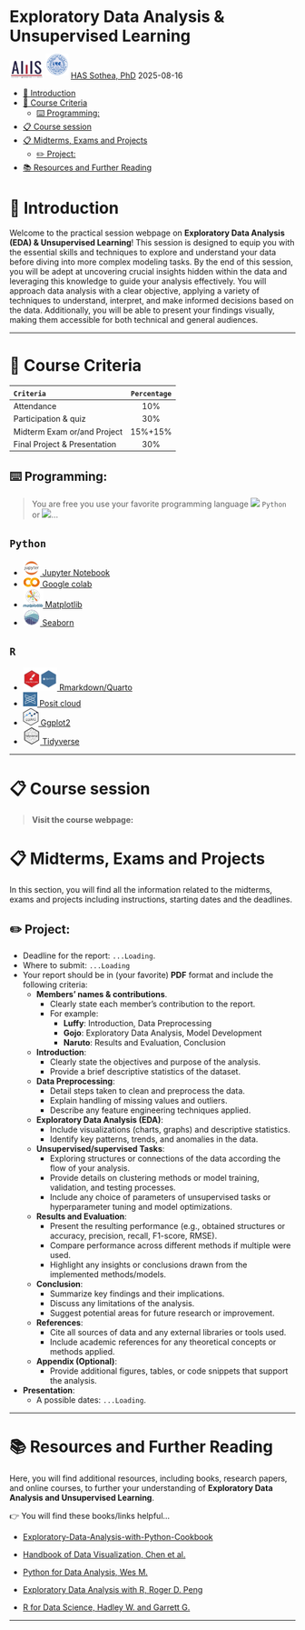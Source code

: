# **Exploratory Data Analysis & Unsupervised Learning**
<img src="./img/AMS_logo.png#right" style="width:0.625in" />
<img src="./img/itc.png#left"
style="position: relative; bottom: 5px;width:0.41667in" />
<a href="https://hassothea.github.io/">HAS Sothea, PhD</a>
2025-08-16

- [👋 Introduction](#-introduction)
- [📝 Course Criteria](#-course-criteria)
  - [⌨️ Programming:](#️-programming)
- [📋 Course session](#-course-session)
- [📋 Midterms, Exams and Projects](#-midterms-exams-and-projects)
  - [✏️ Project:](#️-project)
- [📚 Resources and Further Reading](#-resources-and-further-reading)

# 👋 Introduction

Welcome to the practical session webpage on **Exploratory Data Analysis
(EDA) & Unsupervised Learning**! This session is designed to equip you
with the essential skills and techniques to explore and understand your
data before diving into more complex modeling tasks. By the end of this
session, you will be adept at uncovering crucial insights hidden within
the data and leveraging this knowledge to guide your analysis
effectively. You will approach data analysis with a clear objective,
applying a variety of techniques to understand, interpret, and make
informed decisions based on the data. Additionally, you will be able to
present your findings visually, making them accessible for both
technical and general audiences.

------------------------------------------------------------------------

# 📝 Course Criteria

| **`Criteria`**               | **`Percentage`** |
|:-----------------------------|:----------------:|
| Attendance                   |       10%        |
| Participation & quiz         |       30%        |
| Midterm Exam or/and Project  |     15%+15%      |
| Final Project & Presentation |       30%        |

## ⌨️ Programming:

> You are free you use your favorite programming language
> <a href="https://www.python.org/" target="_blank"><img
> src="./img/python.png" style="position: relative; bottom: 0px"
> width="30" /></a> `Python` or
> <a href="https://www.r-project.org/" target="_blank"><img
> src="./img/R_logo.png" style="position: relative; bottom: 0px"
> width="30" /></a>…

<div class="panel-tabset">

## `Python`

- <a href="https://docs.jupyter.org/en/latest/" target="_blank"><img
  src="./img/jupyter.png" style="position: relative; bottom: 0px"
  width="30" /> Jupyter Notebook</a>
- <a href="https://colab.research.google.com/" target="_blank"><img
  src="./img/colab.png" style="position: relative; bottom: 0px"
  width="30" /> Google colab</a>
- <a href="https://matplotlib.org/" target="_blank"><img
  src="./img/plt_logo.png" style="position: relative; bottom: 0px"
  width="35" /> Matplotlib</a>
- <a href="https://seaborn.pydata.org/" target="_blank"><img
  src="./img/sns_logo.svg" style="position: relative; bottom: 0px"
  width="30" /> Seaborn</a>

## `R`

- <a href="https://quarto.org/" target="_blank"><img
  src="./img/quarto_logo.png" style="position: relative; bottom: 0px"
  width="60" /> Rmarkdown/Quarto</a>
- <a href="https://ggplot2.tidyverse.org/" target="_blank"><img
  src="./img/posit_logo.png" style="position: relative; bottom: 0px"
  width="25" /> Posit cloud</a>
- <a href="https://ggplot2.tidyverse.org/" target="_blank"><img
  src="./img/ggplot_logo.png" style="position: relative; bottom: 0px"
  width="27" /> Ggplot2</a>
- <a href="https://www.tidyverse.org/" target="_blank"><img
  src="./img/tidyverse_logo.png" style="position: relative; bottom: 0px"
  width="30" /> Tidyverse</a>

</div>

------------------------------------------------------------------------

# 📋 Course session

> **Visit the course webpage:**
> <a href="https://hassothea.github.io/M1_EDA_ITC/" target="_blank"></a>

# 📋 Midterms, Exams and Projects

In this section, you will find all the information related to the
midterms, exams and projects including instructions, starting dates and
the deadlines.

## ✏️ Project:

- Deadline for the report: `...Loading`.
- Where to submit: `...Loading`
- Your report should be in (your favorite) **PDF** format and include
  the following criteria:
  - **Members’ names & contributions**.
    - Clearly state each member’s contribution to the report.
    - For example:
      - **Luffy**: Introduction, Data Preprocessing
      - **Gojo**: Exploratory Data Analysis, Model Development
      - **Naruto**: Results and Evaluation, Conclusion
  - **Introduction**:
    - Clearly state the objectives and purpose of the analysis.
    - Provide a brief descriptive statistics of the dataset.
  - **Data Preprocessing**:
    - Detail steps taken to clean and preprocess the data.
    - Explain handling of missing values and outliers.
    - Describe any feature engineering techniques applied.
  - **Exploratory Data Analysis (EDA)**:
    - Include visualizations (charts, graphs) and descriptive
      statistics.
    - Identify key patterns, trends, and anomalies in the data.
  - **Unsupervised/supervised Tasks**:
    - Exploring structures or connections of the data according the flow
      of your analysis.
    - Provide details on clustering methods or model training,
      validation, and testing processes.
    - Include any choice of parameters of unsupervised tasks or
      hyperparameter tuning and model optimizations.
  - **Results and Evaluation**:
    - Present the resulting performance (e.g., obtained structures or
      accuracy, precision, recall, F1-score, RMSE).
    - Compare performance across different methods if multiple were
      used.
    - Highlight any insights or conclusions drawn from the implemented
      methods/models.
  - **Conclusion**:
    - Summarize key findings and their implications.
    - Discuss any limitations of the analysis.
    - Suggest potential areas for future research or improvement.
  - **References**:
    - Cite all sources of data and any external libraries or tools used.
    - Include academic references for any theoretical concepts or
      methods applied.
  - **Appendix (Optional)**:
    - Provide additional figures, tables, or code snippets that support
      the analysis.
- **Presentation**:
  - A possible dates: `...Loading`.

------------------------------------------------------------------------

# 📚 Resources and Further Reading

Here, you will find additional resources, including books, research
papers, and online courses, to further your understanding of
**Exploratory Data Analysis and Unsupervised Learning**.

👉 You will find these books/links helpful…

- <a
  href="https://github.com/PacktPublishing/Exploratory-Data-Analysis-with-Python-Cookbook?tab=readme-ov-file"
  target="_blank">Exploratory-Data-Analysis-with-Python-Cookbook</a>

- <a href="https://haralick.org/DV/Handbook_of_Data_Visualization.pdf"
  target="_blank">Handbook of Data Visualization, Chen et al.</a>

- <a href="https://wesmckinney.com/book/" target="_blank">Python for Data
  Analysis, Wes M.</a>

- <a href="https://bookdown.org/rdpeng/exdata/"
  target="_blank">Exploratory Data Analysis with R, Roger D. Peng</a>

- <a
  href="https://batrachos.com/sites/default/files/pictures/Books/Wickham_Grolemund_2017_R%20for%20Data%20Science.pdf"
  target="_blank">R for Data Science, Hadley W. and Garrett G.</a>

------------------------------------------------------------------------
